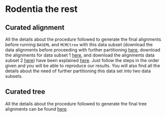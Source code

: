 # Rodentia the rest

## Curated alignment 
All the details about the procedure followed to generate the final alignments 
before running `BASEML` and `MCMCtree` with this data subset
(download the data alignments before proceeding with further partitioning
[here](https://www.dropbox.com/s/bo4shh56jrlswwi/SeqBayesS2_Raln_rodentia_therest.zip?dl=0),
download the alignments for data subset 1 
[here](https://www.dropbox.com/s/5cxvn2fvqdevti8/SeqBayesS2_Raln_rod_subt1.zip?dl=0),
and download the alignments data subset 2 
[here](https://www.dropbox.com/s/7j0my2nq02al4g8/SeqBayesS2_Raln_rod_subt2.zip?dl=0))
have been explained [here](filter_aln).
Just follow the steps in the order given and you will be able to reproduce our results. You will also find all 
the details about the need of further partitioning this data set into two data subsets.

## Curated tree 
All the details about the procedure followed to generate the final tree alignments 
can be found [here](filter_tree).
